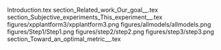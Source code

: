Introduction.tex
section_Related_work_Our_goal__.tex
section_Subjective_experiments_This_experiment__.tex
figures/xpplantform3/xpplantform3.png
figures/allmodels/allmodels.png
figures/Step1/Step1.png
figures/step2/step2.png
figures/step3/step3.png
section_Toward_an_optimal_metric__.tex
